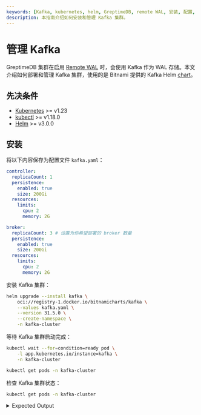 ```yaml
---
keywords: [Kafka, kubernetes, helm, GreptimeDB, remote WAL, 安装, 配置, 管理]
description: 本指南介绍如何安装和管理 Kafka 集群。
---
```


# 管理 Kafka

GreptimeDB 集群在启用 [Remote WAL](/user-guide/deployments-administration/wal/remote-wal/configuration.md) 时，会使用 Kafka 作为 WAL 存储。本文介绍如何部署和管理 Kafka 集群，使用的是 Bitnami 提供的 Kafka Helm [chart](https://github.com/bitnami/charts/tree/main/bitnami/kafka)。

## 先决条件

- [Kubernetes](https://kubernetes.io/docs/setup/) >= v1.23
- [kubectl](https://kubernetes.io/docs/tasks/tools/install-kubectl/) >= v1.18.0
- [Helm](https://helm.sh/docs/intro/install/) >= v3.0.0

## 安装

将以下内容保存为配置文件 `kafka.yaml`：

```yaml
controller:
  replicaCount: 1
  persistence:
    enabled: true
    size: 200Gi 
  resources:
    limits:
      cpu: 2
      memory: 2G

broker:
  replicaCount: 3 # 设置为你希望部署的 broker 数量
  persistence:
    enabled: true
    size: 200Gi 
  resources:
    limits:
      cpu: 2
      memory: 2G
```

安装 Kafka 集群：

```bash
helm upgrade --install kafka \
    oci://registry-1.docker.io/bitnamicharts/kafka \
    --values kafka.yaml \
    --version 31.5.0 \
    --create-namespace \
    -n kafka-cluster
```

等待 Kafka 集群启动完成：

```bash
kubectl wait --for=condition=ready pod \
    -l app.kubernetes.io/instance=kafka \
    -n kafka-cluster
```


```bash
kubectl get pods -n kafka-cluster
```

检查 Kafka 集群状态：

```bash
kubectl get pods -n kafka-cluster
```


<details>
  <summary>Expected Output</summary>
```bash
NAME                 READY   STATUS    RESTARTS   AGE
kafka-controller-0   1/1     Running   0          64s
kafka-broker-0       1/1     Running   0          63s
kafka-broker-1       1/1     Running   0          62s
kafka-broker-2       1/1     Running   0          61s
```
</details>
